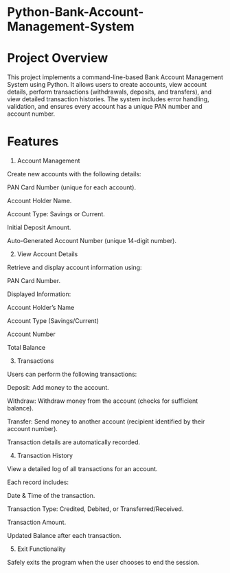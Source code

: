 # Python-Bank-Account-Management-System

# Project Overview
This project implements a command-line-based Bank Account Management System using Python. It allows users to create accounts, view account details, perform transactions (withdrawals, deposits, and transfers), and view detailed transaction histories. The system includes error handling, validation, and ensures every account has a unique PAN number and account number.

# Features

1. Account Management

Create new accounts with the following details:

PAN Card Number (unique for each account).

Account Holder Name.

Account Type: Savings or Current.

Initial Deposit Amount.

Auto-Generated Account Number (unique 14-digit number).

2. View Account Details

Retrieve and display account information using:

PAN Card Number.

Displayed Information:

Account Holder’s Name

Account Type (Savings/Current)

Account Number

Total Balance

3. Transactions

Users can perform the following transactions:

Deposit: Add money to the account.

Withdraw: Withdraw money from the account (checks for sufficient balance).

Transfer: Send money to another account (recipient identified by their account number).

Transaction details are automatically recorded.

4. Transaction History

View a detailed log of all transactions for an account.

Each record includes:

Date & Time of the transaction.

Transaction Type: Credited, Debited, or Transferred/Received.

Transaction Amount.

Updated Balance after each transaction.

5. Exit Functionality

Safely exits the program when the user chooses to end the session.

